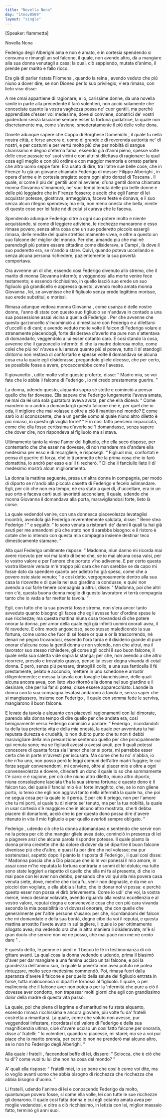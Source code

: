 ```yaml
---
title: "Novella Nona"
day: "itnov0509"
layout: "single"
---
```

<html>
 <head>
 </head>
 <body>
  <div id="nov0509" type="novella" who="fiammetta">
   <p>
    [Speaker: fiammetta]
   </p>
   <head>
    Novella Nona
   </head>
   <argument>
    <p>
     <milestone id="p05090001"/>
     <name persref="federigoalberighi" type="person">
      Federigo degli Alberighi
     </name>
     ama e non &egrave; amato, e in cortesia spendendo si consuma e rimangli un sol falcone, il quale, non avendo altro, d&agrave; a mangiare alla sua donna venutagli a casa; la qual, ci&ograve; sappiendo, mutata d'animo, il prende per marito e fallo ricco.
    </p>
   </argument>
   <div3 type="commentary" who="author">
    <p>
     <milestone id="p05090002"/>
     Era gi&agrave; di parlar ristata
     <name persref="filomena" type="person">
      Filomena
     </name>
     , quando la
     <name persref="fiammetta" type="person">
      reina
     </name>
     , avendo veduto che pi&uacute; niuno a dover dire, se non
     <name persref="dioneo" type="person">
      Dioneo
     </name>
     per lo suo privilegio, v'era rimaso, con lieto viso disse:
    </p>
   </div3>
   <p>
    <milestone id="p05090003"/>
    A me omai appartiene di ragionare; e io, carissime donne, da una novella simile in parte alla precedente il far&ograve; volentieri, non acci&ograve; solamente che conosciate quanto la vostra vaghezza possa ne' cuor gentili, ma perch&eacute; apprendiate d'esser voi medesime, dove si conviene, donatrici de' vostri guiderdoni senza lasciarne sempre esser la fortuna guidatrice, la quale non discretamente ma, come s'aviene, smoderatamente il pi&uacute; delle volte dona.
   </p>
   <p>
    <milestone id="p05090004"/>
    Dovete adunque sapere che
    <name persref="coppo" type="person">
     Coppo di Borghese Domenichi
    </name>
    , il quale fu nella nostra citt&agrave;, e forse ancora &egrave;, uomo di grande e di reverenda auttorit&agrave; ne' d&iacute; nostri, e per costumi e per vert&uacute; molto pi&uacute; che per nobilt&agrave; di sangue chiarissimo e degno d'eterna fama, essendo gi&agrave; d'anni pieno, spesse volte delle cose passate co' suoi vicini e con altri si dilettava di ragionare: la qual cosa egli meglio e con pi&uacute; ordine e con maggior memoria e ornato parlare che altro uomo seppe fare.
    <milestone id="p05090005"/>
    Era usato di dire, tra l'altre sue belle cose, che in
    <name placeref="firenze" type="place">
     Firenze
    </name>
    fu gi&agrave; un giovane chiamato
    <name persref="federigoalberighi" type="person">
     Federigo
    </name>
    di messer
    <name persref="filippoalberighi" type="person">
     Filippo Alberighi
    </name>
    , in opera d'arme e in cortesia pregiato sopra ogni altro donzel di
    <name placeref="toscana" type="place">
     Toscana
    </name>
    .
    <milestone id="p05090006"/>
    Il quale, s&iacute; come il pi&uacute; de' gentili uomini avviene, d'una gentil donna chiamata monna
    <name persref="giovanna" type="person">
     Giovanna
    </name>
    s'innamor&ograve;, ne' suoi tempi tenuta delle pi&uacute; belle donne e delle pi&uacute; leggiadre che in
    <name placeref="firenze" type="place">
     Firenze
    </name>
    fossero; e acci&ograve; che egli l'amor di lei acquistar potesse, giostrava, armeggiava, faceva feste e donava, e il suo senza alcun ritegno spendeva; ma ella, non meno onesta che bella, niente di queste cose per lei fatte n&eacute; di colui si curava che le faceva.
   </p>
   <p>
    <milestone id="p05090007"/>
    Spendendo adunque
    <name persref="federigoalberighi" type="person">
     Federigo
    </name>
    oltre a ogni suo potere molto e niente acquistando, s&iacute; come di leggiere adiviene, le ricchezze mancarono e esso rimase povero, senza altra cosa che un suo poderetto piccolo essergli rimasa, delle rendite del quale strettissimamente vivea, e oltre a questo un suo falcone de' miglior del mondo.
    <milestone id="p05090008"/>
    Per che, amando pi&uacute; che mai n&eacute; parendogli pi&uacute; potere essere cittadino come disiderava, a
    <name placeref="campi" type="place">
     Campi
    </name>
    , l&agrave; dove il suo poderetto era, se n'and&ograve; a stare. Quivi, quando poteva uccellando e senza alcuna persona richiedere, pazientemente la sua povert&agrave; comportava.
   </p>
   <p>
    <milestone id="p05090009"/>
    Ora avvenne un d&iacute; che, essendo cos&iacute;
    <name persref="federigoalberighi" type="person">
     Federigo
    </name>
    divenuto allo stremo, che il marito di monna
    <name persref="giovanna" type="person">
     Giovanna
    </name>
    inferm&ograve;; e veggendosi alla morte venire fece testamento; e essendo ricchissimo, in quello lasci&ograve; suo erede un suo figliuolo gi&agrave; grandicello e appresso questo, avendo molto amata monna
    <name persref="giovanna" type="person">
     Giovanna
    </name>
    , lei, se avvenisse che il figliuolo senza erede legittimo morisse, suo erede substitu&iacute;, e morissi.
   </p>
   <p>
    <milestone id="p05090010"/>
    Rimasa adunque vedova monna
    <name persref="giovanna" type="person">
     Giovanna
    </name>
    , come usanza &egrave; delle nostre donne, l'anno di state con questo suo figliuolo se n'andava in contado a una sua possessione assai vicina a quella di
    <name persref="federigoalberighi" type="person">
     Federigo
    </name>
    .
    <milestone id="p05090011"/>
    Per che avvenne che questo garzoncello s'incominci&ograve; a dimesticare con
    <name persref="federigoalberighi" type="person">
     Federigo
    </name>
    e a dilettarsi d'uccelli e di cani; e avendo veduto molte volte il falcon di
    <name persref="federigoalberighi" type="person">
     Federigo
    </name>
    volare e stranamente piacendogli, forte disiderava d'averlo ma pure non s'attentava di domandarlo, veggendolo a lui esser cotanto caro.
    <milestone id="p05090012"/>
    E cos&iacute; stando la cosa, avvenne che il garzoncello inferm&ograve;: di che la madre dolorosa molto, come colei che pi&uacute; no' n'avea e lui amava quanto pi&uacute; si poteva, tutto il d&iacute; standogli dintorno non restava di confortarlo e spesse volte il domandava se alcuna cosa era la quale egli disiderasse, pregandolo gliele dicesse, che per certo, se possibile fosse a avere, procaccerebbe come l'avesse.
   </p>
   <p>
    <milestone id="p05090013"/>
    Il
    <name persref="figliogiovanna-0509" type="person">
     giovanetto
    </name>
    , udite molte volte queste proferte, disse:
    <q direct="unspecified" who="figliogiovanna-0509">
     Madre mia, se voi fate che io abbia il falcone di
     <name persref="federigoalberighi" type="person">
      Federigo
     </name>
     , io mi credo prestamente guerire.
    </q>
   </p>
   <p>
    <milestone id="p05090014"/>
    La donna, udendo questo, alquanto sopra s&eacute; stette e cominci&ograve; a pensar quello che far dovesse. Ella sapeva che
    <name persref="federigoalberighi" type="person">
     Federigo
    </name>
    lungamente l'aveva amata, n&eacute; mai da lei una sola guatatura aveva avuta, per che ella diceva:
    <q direct="unspecified" who="giovanna">
     Come mander&ograve; io o andr&ograve; a domandargli questo falcone che &egrave;, per quel che io oda, il migliore che mai volasse e oltre a ci&ograve; il mantien nel mondo? E come sar&ograve; io s&iacute; sconoscente, che a un gentile uomo al quale niuno altro diletto &egrave; pi&uacute; rimaso, io questo gli voglia torre?
    </q>
    <milestone id="p05090015"/>
    E in cos&iacute; fatto pensiero impacciata, come che ella fosse certissima d'averlo se 'l domandasse, senza sapere che dover dire, non rispondeva al figliuolo ma si stava.
   </p>
   <p>
    <milestone id="p05090016"/>
    Ultimamente tanto la vinse l'amor del figliuolo, che ella seco dispose, per contentarlo che che esser ne dovesse, di non mandare ma d'andare ella medesima per esso e di recargliele, e risposegli:
    <q direct="unspecified" who="giovanna">
     Figliuol mio, confortati e pensa di guerire di forza, ch&eacute; io ti prometto che la prima cosa che io far&ograve; domattina, io andr&ograve; per esso e s&iacute; il ti recher&ograve;.
    </q>
    <milestone id="p05090017"/>
    Di che il fanciullo lieto il d&iacute; medesimo mostr&ograve; alcun miglioramento.
   </p>
   <p>
    <milestone id="p05090018"/>
    La
    <name persref="giovanna" type="person">
     donna
    </name>
    la mattina seguente, presa un'altra donna in compagnia, per modo di diporto se n'and&ograve; alla piccola casetta di
    <name persref="federigoalberighi" type="person">
     Federigo
    </name>
    e fecelo adimandare.
    <milestone id="p05090019"/>
    Egli, per ci&ograve; che non era tempo, n&eacute; era stato a quei d&iacute;, d'uccellare, era in un suo orto e faceva certi suoi lavorietti acconciare; il quale, udendo che monna
    <name persref="giovanna" type="person">
     Giovanna
    </name>
    il domandava alla porta, maravigliandosi forte, lieto l&agrave; corse.
   </p>
   <p>
    <milestone id="p05090020"/>
    La quale vedendol venire, con una donnesca piacevolezza levataglisi incontr&ograve;, avendola gi&agrave;
    <name persref="federigoalberighi" type="person">
     Federigo
    </name>
    reverentemente salutata, disse:
    <q direct="unspecified" who="giovanna">
     Bene stea
     <name persref="federigoalberighi" type="person">
      Federigo
     </name>
     !
    </q>
    e seguit&ograve;:
    <q direct="unspecified">
     Io sono venuta a ristorarti de' danni li quali tu hai gi&agrave; avuti per me amandomi pi&uacute; che stato non ti sarebbe bisogno: e il ristoro &egrave; cotale che io intendo con questa mia compagna insieme destinar teco dimesticamente stamane.
    </q>
   </p>
   <p>
    <milestone id="p05090021"/>
    Alla qual
    <name persref="federigoalberighi" type="person">
     Federigo
    </name>
    umilmente rispose:
    <q direct="unspecified" who="federigoalberighi">
     Madonna, niun danno mi ricorda mai avere ricevuto per voi ma tanto di bene che, se io mai alcuna cosa valsi, per lo vostro valore e per l'amore che portato v'ho adivenne.
     <milestone id="p05090022"/>
     E per certo questa vostra liberale venuta m'&egrave; troppo pi&uacute; cara che non sarebbe se da capo mi fosse dato da spendere quanto per adietro ho gi&agrave; speso, come che a povero oste siate venuto;
    </q>
    <milestone id="p05090023"/>
    e cos&iacute; detto, vergognosamente dentro alla sua casa la ricevette e di quella nel suo giardino la condusse, e quivi non avendo a cui farle tenere compagnia a altrui, disse:
    <q direct="unspecified" who="federigoalberighi">
     Madonna, poi che altri non c'&egrave;, questa buona donna moglie di questo lavoratore vi terr&agrave; compagnia tanto che io vada a far metter la tavola.
    </q>
   </p>
   <p>
    <milestone id="p05090024"/>
    Egli, con tutto che la sua povert&agrave; fosse strema, non s'era ancor tanto avveduto quanto bisogno gli facea che egli avesse fuor d'ordine spese le sue ricchezze; ma questa mattina niuna cosa trovandosi di che potere onorar la donna, per amor della quale egli gi&agrave; infiniti uomini onorati avea, il f&eacute; ravedere.
    <milestone id="p05090025"/>
    E oltre modo angoscioso, seco stesso maledicendo la sua fortuna, come uomo che fuor di s&eacute; fosse or qua e or l&agrave; trascorrendo, n&eacute; denari n&eacute; pegno trovandosi, essendo l'ora tarda e il disiderio grande di pure onorar d'alcuna cosa la gentil donna e non volendo, non che altrui, ma il lavorator suo stesso richiedere, gli corse agli occhi il suo buon falcone, il quale nella sua saletta vide sopra la stanga; per che, non avendo a che altro ricorrere, presolo e trovatolo grasso, pens&ograve; lui esser degna vivanda di cotal donna.
    <milestone id="p05090026"/>
    E per&ograve;, senza pi&uacute; pensare, tiratogli il collo, a una sua fanticella il f&eacute; prestamente, pelato e acconcio, mettere in uno schedone e arrostir diligentemente; e messa la tavola con tovaglie bianchissime, delle quali alcuna ancora avea, con lieto viso ritorn&ograve; alla donna nel suo giardino e il desinare, che per lui far si potea, disse essere apparecchiato.
    <milestone id="p05090027"/>
    Laonde la donna con la sua compagna levatasi andarono a tavola e, senza saper che si mangiassero, insieme con
    <name persref="federigoalberighi" type="person">
     Federigo
    </name>
    , il quale con somma fede le serviva, mangiarono il buon falcone.
   </p>
   <p>
    <milestone id="p05090028"/>
    E levate da tavola e alquanto con piacevoli ragionamenti con lui dimorate, parendo alla donna tempo di dire quello per che andata era, cos&iacute; benignamente verso
    <name persref="federigoalberighi" type="person">
     Federigo
    </name>
    cominci&ograve; a parlare:
    <milestone id="p05090029"/>
    <q direct="unspecified" who="giovanna">
     <name persref="federigoalberighi" type="person">
      Federigo
     </name>
     , ricordandoti tu della tua preterita vita e della mia onest&agrave;, la quale per avventura tu hai reputata durezza e crudelt&agrave;, io non dubito punto che tu non ti debbi maravigliare della mia presunzione sentendo quello per che principalmente qui venuta sono; ma se figliuoli avessi o avessi avuti, per li quali potessi conoscere di quanta forza sia l'amor che lor si porta, mi parrebbe esser certa che in parte m'avresti per iscusata.
     <milestone id="p05090030"/>
     Ma come che tu no' n'abbia, io che n'ho uno, non posso per&ograve; le leggi comuni dell'altre madri fuggire; le cui forze seguir convenendomi, mi conviene, oltre al piacer mio e oltre a ogni convenevolezza e dovere, chiederti un dono il quale io so che sommamente t'&egrave; caro:
     <milestone id="p05090031"/>
     e &egrave; ragione, per ci&ograve; che niuno altro diletto, niuno altro diporto, niuna consolazione lasciata t'ha la sua strema fortuna; e questo dono &egrave; il falcon tuo, del quale il fanciul mio &egrave; s&iacute; forte invaghito, che, se io non gliene porto, io temo che egli non aggravi tanto nella infermit&agrave; la quale ha, che poi ne segua cosa per la quale io il perda.
     <milestone id="p05090032"/>
     E per ci&ograve; ti priego, non per l'amore che tu mi porti, al quale tu di niente se' tenuto, ma per la tua nobilt&agrave;, la quale in usar cortesia s'&egrave; maggiore che in alcuno altro mostrata, che ti debba piacere di donarlomi, acci&ograve; che io per questo dono possa dire d'avere ritenuto in vita il mio figliuolo e per quello averloti sempre obligato.
    </q>
   </p>
   <p>
    <milestone id="p05090033"/>
    <name persref="federigoalberighi" type="person">
     Federigo
    </name>
    , udendo ci&ograve; che la donna adomandava e sentendo che servir non ne la potea per ci&ograve; che mangiar gliele avea dato, cominci&ograve; in presenza di lei a piagnere anzi che alcuna parola risponder potesse. Il quale pianto la donna prima credette che da dolore di dover da s&eacute; dipartire il buon falcone divenisse pi&uacute; che d'altro, e quasi fu per dire che nol volesse; ma pur sostenutasi, aspett&ograve; dopo il pianto la risposta di
    <name persref="federigoalberighi" type="person">
     Federigo
    </name>
    , il qual cos&iacute; disse:
    <milestone id="p05090034"/>
    <q direct="unspecified" who="federigoalberighi">
     Madonna poscia che a Dio piacque che io in voi ponessi il mio amore, in assai cose m'ho reputata la fortuna contraria e sonmi di lei doluto; ma tutte sono state leggieri a rispetto di quello che ella mi fa al presente, di che io mai pace con lei aver non debbo, pensando che voi qui alla mia povera casa venuta siete, dove, mentre che ricca fu, venir non degnaste, e da me un picciol don vogliate, e ella abbia s&iacute; fatto, che io donar nol vi possa: e perch&eacute; questo esser non possa vi dir&ograve; brievemente.
     <milestone id="p05090035"/>
     Come io udi' che voi, la vostra merc&eacute;, meco desinar volavate, avendo riguardo alla vostra eccellenzia e al vostro valore, reputai degna e convenevole cosa che con pi&uacute; cara vivanda secondo la mia possibilit&agrave; io vi dovessi onorare, che con quelle che generalmente per l'altre persone s'usano:
     <milestone id="p05090036"/>
     per che, ricordandomi del falcon che mi domandate e della sua bont&agrave;, degno cibo da voi il reputai, e questa mattina arrostito l'avete avuto in sul tagliere, il quale io per ottimamente allogato avea; ma vedendo ora che in altra maniera il disideravate, m'&egrave; s&iacute; gran duolo che servire non ve ne posso, che mai pace non me ne credo dare
    </q>
    .
   </p>
   <p>
    <milestone id="p05090037"/>
    E questo detto, le penne e i piedi e 'l becco le f&eacute; in testimonianza di ci&ograve; gittare avanti. La qual cosa la donna vedendo e udendo, prima il biasim&ograve; d'aver per dar mangiare a una femina ucciso un tal falcone, e poi la grandezza dell'animo suo, la quale la povert&agrave; non avea potuto n&eacute; potea rintuzzare, molto seco medesima commend&ograve;. Poi, rimasa fuori dalla speranza d'avere il falcone e per quello della salute del figliuolo entrata in forse, tutta malinconosa si dipart&iacute; e tornossi al figliuolo.
    <milestone id="p05090038"/>
    Il quale, o per malinconia che il falcone aver non potea o per la 'nfermit&agrave; che pure a ci&ograve; il dovesse aver condotto, non trapassar molti giorni che egli con grandissimo dolor della madre di questa vita pass&ograve;.
   </p>
   <p>
    <milestone id="p05090039"/>
    La quale, poi che piena di lagrime e d'amaritudine fu stata alquanto, essendo rimasa ricchissima e ancora giovane, pi&uacute; volte fu da' fratelli costretta a rimaritarsi. La quale, come che voluto non avesse, pur veggendosi infestare, ricordatasi del valore di
    <name persref="federigoalberighi" type="person">
     Federigo
    </name>
    e della sua magnificenzia ultima, cio&egrave; d'avere ucciso un cos&iacute; fatto falcone per onorarla, disse a' fratelli:
    <milestone id="p05090040"/>
    <q direct="unspecified" who="giovanna">
     Io volentieri, quando vi piacesse, mi starei; ma se a voi pur piace che io marito prenda, per certo io non ne prender&ograve; mai alcuno altro, se io non ho
     <name persref="federigoalberighi" type="person">
      Federigo degli Alberighi.
     </name>
    </q>
   </p>
   <p>
    <milestone id="p05090041"/>
    Alla quale i
    <name persref="fratelligiovanna-0509" type="person">
     fratelli
    </name>
    , faccendosi beffe di lei, dissero:
    <q direct="unspecified" who="fratelligiovanna-0509">
     Sciocca, che &egrave; ci&ograve; che tu di'? come vuoi tu lui che non ha cosa del mondo?
    </q>
   </p>
   <p>
    <milestone id="p05090042"/>
    A' quali
    <name persref="giovanna" type="person">
     ella
    </name>
    rispose:
    <q direct="unspecified" who="giovanna">
     Fratelli miei, io so bene che cos&iacute; &egrave; come voi dite, ma io voglio avanti uomo che abbia bisogno di ricchezza che ricchezza che abbia bisogno d'uomo.
    </q>
   </p>
   <p>
    <milestone id="p05090043"/>
    Li fratelli, udendo l'animo di lei e conoscendo
    <name persref="federigoalberighi" type="person">
     Federigo
    </name>
    da molto, quantunque povero fosse, s&iacute; come ella volle, lei con tutte le sue ricchezze gli donarono. Il quale cos&iacute; fatta donna e cui egli cotanto amata avea per moglie vedendosi, e oltre a ci&ograve; ricchissimo, in letizia con lei, miglior massaio fatto, termin&ograve; gli anni suoi.
   </p>
  </div>
 </body>
</html>